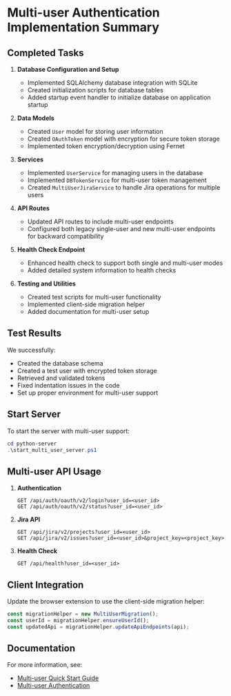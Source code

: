 # Multi-user Authentication Implementation Summary

## Completed Tasks

1. **Database Configuration and Setup**
   - Implemented SQLAlchemy database integration with SQLite
   - Created initialization scripts for database tables
   - Added startup event handler to initialize database on application startup

2. **Data Models**
   - Created `User` model for storing user information
   - Created `OAuthToken` model with encryption for secure token storage
   - Implemented token encryption/decryption using Fernet

3. **Services**
   - Implemented `UserService` for managing users in the database
   - Implemented `DBTokenService` for multi-user token management
   - Created `MultiUserJiraService` to handle Jira operations for multiple users

4. **API Routes**
   - Updated API routes to include multi-user endpoints
   - Configured both legacy single-user and new multi-user endpoints for backward compatibility

5. **Health Check Endpoint**
   - Enhanced health check to support both single and multi-user modes
   - Added detailed system information to health checks

6. **Testing and Utilities**
   - Created test scripts for multi-user functionality
   - Implemented client-side migration helper
   - Added documentation for multi-user setup

## Test Results

We successfully:
- Created the database schema
- Created a test user with encrypted token storage
- Retrieved and validated tokens
- Fixed indentation issues in the code
- Set up proper environment for multi-user support

## Start Server

To start the server with multi-user support:

```powershell
cd python-server
.\start_multi_user_server.ps1
```

## Multi-user API Usage

1. **Authentication**
   ```
   GET /api/auth/oauth/v2/login?user_id=<user_id>
   GET /api/auth/oauth/v2/status?user_id=<user_id>
   ```

2. **Jira API**
   ```
   GET /api/jira/v2/projects?user_id=<user_id>
   GET /api/jira/v2/issues?user_id=<user_id>&project_key=<project_key>
   ```

3. **Health Check**
   ```
   GET /api/health?user_id=<user_id>
   ```

## Client Integration

Update the browser extension to use the client-side migration helper:

```javascript
const migrationHelper = new MultiUserMigration();
const userId = migrationHelper.ensureUserId();
const updatedApi = migrationHelper.updateApiEndpoints(api);
```

## Documentation

For more information, see:
- [Multi-user Quick Start Guide](./docs/multi_user_quickstart.md)
- [Multi-user Authentication](./docs/multi_user_auth.md)
